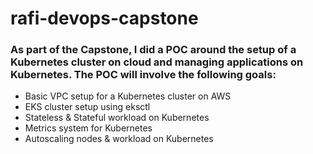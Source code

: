 # rafi-devops-capstone

### As part of the Capstone, I did a POC around the setup of a Kubernetes cluster on cloud and managing applications on Kubernetes. The POC will involve the following goals:

  *  Basic VPC setup for a Kubernetes cluster on AWS
  *  EKS cluster setup using eksctl
  *  Stateless & Stateful workload on Kubernetes
  *  Metrics system for Kubernetes
  *  Autoscaling nodes & workload on Kubernetes